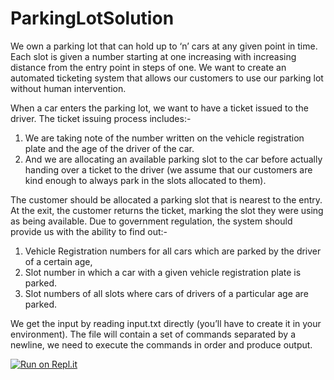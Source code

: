# ParkingLotSolution
We own a parking lot that can hold up to ‘n’ cars at any given point in time. Each slot is given a number starting at one increasing with increasing distance from the entry point in steps of one. We want to create an automated ticketing system that allows our customers to use our parking lot without human intervention.

When a car enters the parking lot, we want to have a ticket issued to the driver. The ticket issuing process includes:- 
1. We are taking note of the number written on the vehicle registration plate and the age of the driver of the car.
2. And we are allocating an available parking slot to the car before actually handing over a ticket to the driver (we assume that our customers are kind enough to always park in the slots allocated to them).

The customer should be allocated a parking slot that is nearest to the entry. At the exit, the customer returns the ticket, marking the slot they were using as being available.
Due to government regulation, the system should provide us with the ability to find out:-
1. Vehicle Registration numbers for all cars which are parked by the driver of a certain age,
2. Slot number in which a car with a given vehicle registration plate is parked. 
3. Slot numbers of all slots where cars of drivers of a particular age are parked.

We get the input by reading input.txt directly (you’ll have to create it in your environment). 
The file will contain a set of commands separated by a newline, we need to execute the commands in order and produce output.

[![Run on Repl.it](https://replit.com/@apoorva0107/ParkingLotSolution)](https://replit.com/@apoorva0107/ParkingLotSolution)
